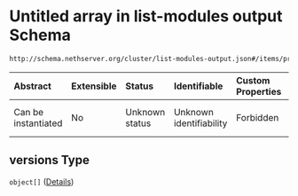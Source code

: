 # Untitled array in list-modules output Schema

```txt
http://schema.nethserver.org/cluster/list-modules-output.json#/items/properties/versions
```



| Abstract            | Extensible | Status         | Identifiable            | Custom Properties | Additional Properties | Access Restrictions | Defined In                                                                           |
| :------------------ | :--------- | :------------- | :---------------------- | :---------------- | :-------------------- | :------------------ | :----------------------------------------------------------------------------------- |
| Can be instantiated | No         | Unknown status | Unknown identifiability | Forbidden         | Allowed               | none                | [list-modules-output.json*](cluster/list-modules-output.json "open original schema") |

## versions Type

`object[]` ([Details](list-modules-output-items-properties-versions-items.md))
